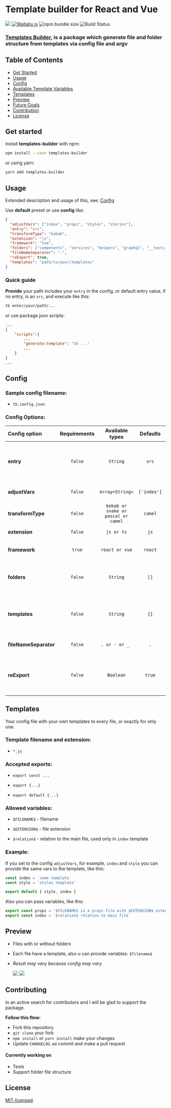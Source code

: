 # Template builder for React and Vue

<a href="https://codeclimate.com/github/lgtome/templates-builder/test_coverage"><img src="https://api.codeclimate.com/v1/badges/7a7ed6968bf515eb6e80/test_coverage" /></a>
[![Wallaby.js](https://img.shields.io/badge/wallaby.js-powered-blue.svg)](https://wallabyjs.com/oss/)
![npm bundle size](https://img.shields.io/github/repo-size/lgtome/templates-builder)
![Build Status](https://img.shields.io/github/workflow/status/lgtome/templates-builder/Main)

### [Templates Builder], is a package which generate file and folder structure from templates via config file and argv

## Table of Contents

- [Get Started](#get-started)
- [Usage](#usage)
- [Config](#config)
- [Available Template Variables](#vars)
- [Templates](#templates)
- [Preview](#preview)
- [Future Goals](#goals)
- [Contribution](#contribution)
- [License](#license)

## <a name="get-started"></a>Get started

Install **templates-builder** with npm:

```sh
npm install --save templates-builder
```

or using yarn:

```sh
yarn add templates-builder
```

## <a name="usage"></a>Usage

Extended description and usage of this, see: [Config](#config)

Use **default** preset or use **config** like:

```json
{
  "adjustVars": ["index", "props", "styles", "stories"],
  "entry": "src",
  "transformType": "kebab",
  "extension": "js",
  "framework": "vue",
  "folders": ["components", "services", "helpers", "graphql", "__tests__"],
  "fileNameSeparator": ".",
  "reExport": true,
  "templates": "path/to/your/templates"
}
```

### Quick guide

**Provide** your path includes your `entry` in the config, or default entry value, if no entry, is an `src`, and execute like this:

```sh
tb enter/your/path/...
```

or use package.json scripts:

```json
...
{
    "scripts":{
        ...
        "generate:template": "tb ..."
        ...
    }
}
...
```

## <a name="config"></a> Config

### Sample config filename:

- `tb.config.json`

### Config Options:

| Config option         | Requirements |           Available types           |  Defaults   |                                                               Meaning |
| :-------------------- | :----------: | :---------------------------------: | :---------: | --------------------------------------------------------------------: |
| **entry**             |   `false`    |              `String`               |    `src`    |                 Absolute directory from which the files are generated |
| **adjustVars**        |   `false`    |           `Array<String>`           | `['index']` |                                       Sub-files, like props or styles |
| **transformType**     |   `false`    | `kebab or snake or pascal or camel` |   `camel`   |                                              Names transform strategy |
| **extension**         |   `false`    |             `js or ts`              |    `js`     |                                                       Files extension |
| **framework**         |    `true`    |           `react or vue`            |   `react`   |                                            Framework based generation |
| **folders**           |   `false`    |              `String`               |    `[]`     |                     Additional folders, which will be on the endpoint |
| **templates**         |   `false`    |              `String`               |    `{}`     | Path to the templates files, json format, see [Templates](#templates) |
| **fileNameSeparator** |   `false`    |           `. or - or _ `            |     `.`     |                                           Filename separator strategy |
| **reExport**          |   `false`    |              `Boolean`              |   `true`    |                  Creates index file, which re-export fn from the main |

## <a name="templates"></a>Templates

Your config file with your own templates to every file, or exactly for only one.

### Template filename and extension:

- `*.js`

### Accepted exports:

- `export const ...`

- `export {...}`

- `export default {...}`

### Allowed variables:

- `$FILENAME$` - filename

- `$EXTENSION$` - file extension

- `$relation$` - relation to the main file, used only in `index` template

### Example:

If you set to the config `adjustVars`, for example, `index` and `style` you can provide the same vars to the template, like this:

```js
const index = `some template`
const style = 'styles template'

export default { style, index }
```

Also you can pass variables, like this:

```js
export const props = '$FILENAME$ is a props file with $EXTENSION$ extension'
export const index = `$relation$ relation to main file`
```

## <a name="preview"></a>Preview

- Files with or without folders
- Each file have a template, also u can provide variables: `$filename$`
- _Result may vary because config may vary_

  <img src="https://i.imgur.com/ZRfzCf0.png"></img>
  <img src="https://i.imgur.com/cyVRkps.png"></img>

## <a name="contribution"></a>Contributing

In an active search for contributors and I will be glad to support the package.

**Follow this flow:**

- Fork this repository
- `git clone` your fork
- `npm install` or `yarn install` make your changes
- Update `CHANGELOG.md` commit and make a pull request

#### Currently working on

- Tests
- Support folder file structure

## <a name="license"></a>License

[MIT-licensed](./LICENSE).

[web workers]: https://developer.mozilla.org/en-US/docs/Web/API/Web_Workers_API/Using_web_workers
[templates builder]: https://www.npmjs.com/package/templates-builder
